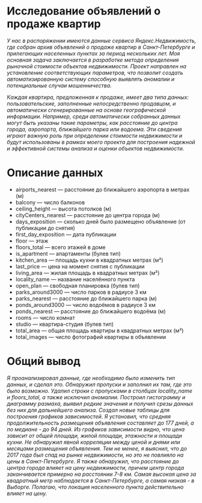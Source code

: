 # Исследование объявлений о продаже квартир

*У нас в распоряжении имеются данные сервиса Яндекс.Недвижимость, где собран архив объявлений о продаже квартир в Санкт-Петербурге и прилегающих населенных пунктах за период нескольких лет. Моя основная задача заключается в разработке метода определения рыночной стоимости объектов недвижимости. Проект направлен на установление соответствующих параметров, что позволит создать автоматизированную систему способную выявлять аномалии и потенциальные случаи мошенничества.*

*Каждая квартира, предложенная к продаже, имеет два типа данных: пользовательские, заполненные непосредственно продавцом, и автоматически сгенерированные на основе географической информации. Например, среди автоматически собранных данных могут быть указаны такие параметры, как расстояние до центра города, аэропорта, ближайшего парка или водоема. Эти сведения играют важную роль при определении стоимости недвижимости и будут использованы в рамках моего проекта для построения надежной и эффективной системы анализа и оценки объектов недвижимости.*

# Описание данных

 - airports_nearest — расстояние до ближайшего аэропорта в метрах (м)
 - balcony — число балконов
 - ceiling_height — высота потолков (м)
 - cityCenters_nearest — расстояние до центра города (м)
 - days_exposition — сколько дней было размещено объявление (от публикации до снятия)
 - first_day_exposition — дата публикации
 - floor — этаж
 - floors_total — всего этажей в доме
 - is_apartment — апартаменты (булев тип)
 - kitchen_area — площадь кухни в квадратных метрах (м²)
 - last_price — цена на момент снятия с публикации
 - living_area — жилая площадь в квадратных метрах (м²)
 - locality_name — название населённого пункта
 - open_plan — свободная планировка (булев тип)
 - parks_around3000 — число парков в радиусе 3 км
 - parks_nearest — расстояние до ближайшего парка (м)
 - ponds_around3000 — число водоёмов в радиусе 3 км
 - ponds_nearest — расстояние до ближайшего водоёма (м)
 - rooms — число комнат
 - studio — квартира-студия (булев тип)
 - total_area — общая площадь квартиры в квадратных метрах (м²)
 - total_images — число фотографий квартиры в объявлении

# Общий вывод

*Я проанализировал данные, где необходимо было изменить тип данных, и сделал это. Обнаружил пропуски и заполнил их там, где это было возможно. Удалил строки с пропусками в столбцах locality_name и floors_total, а также исключил аномалии. Построил гистограмму и диаграмму размаха, выявил редкие значения и получил срезы данных без них для дальнейшего анализа. Создал новые таблицы для построения графиков зависимостей.
Я установил, что средняя продолжительность размещения объявления составляет до 177 дней, а по медиане - до 94 дней. Из графиков зависимости видно, что цена зависит от общей площади, жилой площади, этажности и площади кухни. Не обнаружил явной корреляции между ценой и днями или месяцами размещения объявления.
Тем не менее, я выяснил, что до 2017 года был спад на рынке недвижимости, но это не повлияло на цены в Санкт-Петербурге. Я также обнаружил, что расстояние до центра города влияет на цену недвижимости, причем центр города заканчивается примерно на расстоянии 7-8 км. Самая высокая цена за квадратный метр наблюдается в Санкт-Петербурге, а самая низкая - в Выборге. Полагаю, что локация населенного пункта действительно влияет на цену.*
